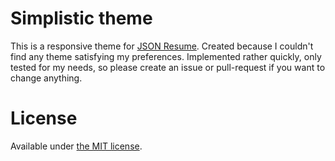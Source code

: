 # Simplistic theme

This is a responsive theme for [JSON Resume](http://jsonresume.org/). Created because I couldn't find any theme satisfying my preferences. Implemented rather quickly, only tested for my needs, so please create an issue or pull-request if you want to change anything.

# License

Available under [the MIT license](http://mths.be/mit).
